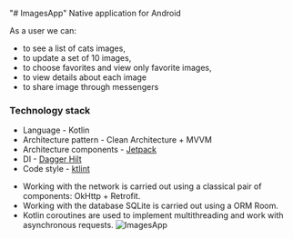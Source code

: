"# ImagesApp" 
Native application for Android

As a user we can:
* to see a list of cats images,
* to update a set of 10 images,
* to choose favorites and view only favorite images,
* to view details about each image 
* to share image through messengers

### Technology stack

* Language - Kotlin
* Architecture pattern - Clean Architecture + MVVM
* Architecture components - [Jetpack](https://developer.android.com/jetpack/)
* DI - [Dagger Hilt](https://dagger.dev/hilt/)
* Code style - [ktlint](https://ktlint.github.io/)

- Working with the network is carried out using a classical pair of components: OkHttp + Retrofit.
- Working with the database SQLite is carried out using a ORM Room.
- Kotlin coroutines are used to implement multithreading and work with asynchronous requests.
![ImagesApp](https://user-images.githubusercontent.com/77635711/169166732-6c832076-90dd-4973-9136-e5d2d447706a.jpg)

